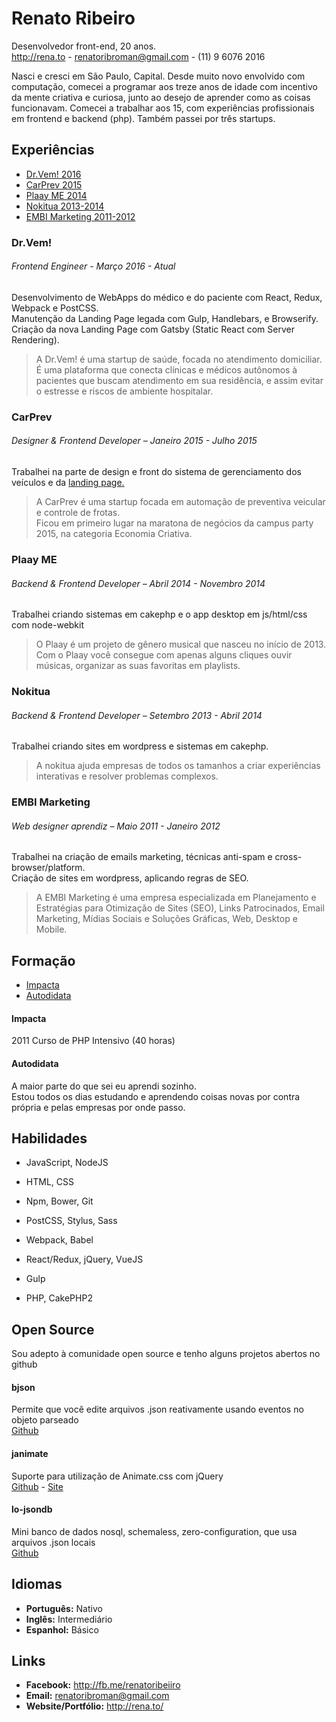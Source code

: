 # Renato Ribeiro

Desenvolvedor front-end, 20 anos.  
http://rena.to - renatoribroman@gmail.com - (11) 9 6076 2016

Nasci e cresci em São Paulo, Capital. Desde muito novo envolvido com computação, comecei a programar aos treze anos de idade com incentivo da mente criativa e curiosa, junto ao desejo de aprender como as coisas funcionavam. 
Comecei a trabalhar aos 15, com experiências profissionais em frontend e backend (php). Também passei por três startups.

## Experiências

* [Dr.Vem! 2016](/#drvem)
* [CarPrev 2015](/#carprev)
* [Plaay ME 2014](/#plaay-me)
* [Nokitua 2013-2014](/#nokitua)
* [EMBI Marketing 2011-2012](/#embi-marketing)

### Dr.Vem!
###### Frontend Engineer - Março 2016 - *Atual*  

Desenvolvimento de WebApps do médico e do paciente com React, Redux, Webpack e PostCSS.  
Manutenção da Landing Page legada com Gulp, Handlebars, e Browserify.  
Criação da nova Landing Page com Gatsby (Static React com Server Rendering).  

> A Dr.Vem! é uma startup de saúde, focada no atendimento domiciliar. 
> É uma plataforma que conecta clínicas e médicos autônomos à pacientes que buscam atendimento em sua residência, e assim evitar o estresse e riscos de ambiente hospitalar.

### CarPrev
###### Designer & Frontend Developer – Janeiro 2015 - Julho 2015  

Trabalhei na parte de design e front do sistema de gerenciamento dos veículos e da [landing page.](http://carprev.com.br)

> A CarPrev é uma startup focada em automação de preventiva veicular e controle de frotas.  
> Ficou em primeiro lugar na maratona de negócios da campus party 2015, na categoria Economia Criativa.  

### Plaay ME
###### Backend & Frontend Developer – Abril 2014 - Novembro 2014

Trabalhei criando sistemas em cakephp e o app desktop em js/html/css com node-webkit

> O Plaay é um projeto de gênero musical que nasceu no início de 2013. 
> Com o Plaay você consegue com apenas alguns cliques ouvir músicas, organizar as suas favoritas em playlists.

### Nokitua
###### Backend & Frontend Developer – Setembro 2013 - Abril 2014

Trabalhei criando sites em wordpress e sistemas em cakephp.

> A nokitua ajuda empresas de todos os tamanhos a criar experiências interativas e resolver problemas complexos.

### EMBI Marketing
###### Web designer aprendiz – Maio 2011 - Janeiro 2012

Trabalhei na criação de emails marketing, técnicas anti-spam e cross-browser/platform.  
Criação de sites em wordpress, aplicando regras de SEO.

> A EMBI Marketing é uma empresa especializada em Planejamento e Estratégias para Otimização de Sites (SEO), 
> Links Patrocinados, Email Marketing, Mídias Sociais e Soluções Gráficas, Web, Desktop e Mobile.

## Formação

* [Impacta](/#impacta)
* [Autodidata](/#autodidata)

#### Impacta
2011
Curso de PHP Intensivo (40 horas)

#### Autodidata
A maior parte do que sei eu aprendi sozinho.   
Estou todos os dias estudando e aprendendo coisas novas por contra própria e pelas empresas por onde passo.

## Habilidades

* JavaScript, NodeJS
* HTML, CSS
* Npm, Bower, Git
* PostCSS, Stylus, Sass
* Webpack, Babel
* React/Redux, jQuery, VueJS
* Gulp

* PHP, CakePHP2

## Open Source

Sou adepto à comunidade open source e tenho alguns projetos abertos no github

#### bjson
Permite que você edite arquivos .json reativamente usando eventos no objeto parseado  
[Github](http://github.com/renatorib/bjson)

#### janimate
Suporte para utilização de Animate.css com jQuery  
[Github](http://github.com/renatorib/janimate) - 
[Site](http://renatorib.github.io/janimate)

#### lo-jsondb
Mini banco de dados nosql, schemaless, zero-configuration, que usa arquivos .json locais  
[Github](http://github.com/renatorib/lo-jsondb)

## Idiomas

* **Português:** Nativo
* **Inglês:** Intermediário
* **Espanhol:** Básico

## Links

* **Facebook:** http://fb.me/renatoribeiiro
* **Email:** renatoribroman@gmail.com
* **Website/Portfólio:** http://rena.to/

